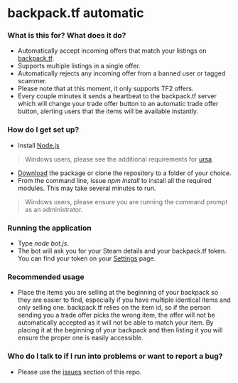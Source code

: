 # backpack.tf automatic #

### What is this for? What does it do? ###

* Automatically accept incoming offers that match your listings on [backpack.tf](http://backpack.tf).
* Supports multiple listings in a single offer.
* Automatically rejects any incoming offer from a banned user or tagged scammer.
* Please note that at this moment, it only supports TF2 offers.
* Every couple minutes it sends a heartbeat to the backpack.tf server which will change your trade offer button to an automatic trade offer button, alerting users that the items will be available instantly.

### How do I get set up? ###

* Install [Node.js](http://nodejs.org)
> Windows users, please see the additional requirements for [ursa](https://github.com/Medium/ursa#testing).
* [Download](https://bitbucket.org/srabouin/backpack.tf-automatic/downloads) the package or clone the repository to a folder of your choice.
* From the command line, issue *npm install* to install all the required modules. This may take several minutes to run.
> Windows users, please ensure you are running the command prompt as an administrator.

### Running the application ###

* Type *node bot.js*.
* The bot will ask you for your Steam details and your backpack.tf token. You can find your token on your [Settings](http://backpack.tf/settings) page.

### Recommended usage ###

* Place the items you are selling at the beginning of your backpack so they are easier to find, especially if you have multiple identical items and only selling one. backpack.tf relies on the item id, so if the person sending you a trade offer picks the wrong item, the offer will not be automatically accepted as it will not be able to match your item. By placing it at the beginning of your backpack and then listing it you will ensure the proper one is easily accessible.

### Who do I talk to if I run into problems or want to report a bug? ###

* Please use the [issues](https://bitbucket.org/srabouin/backpack.tf-automatic/issues?status=new&status=open) section of this repo.